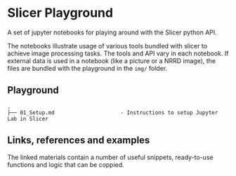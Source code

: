 # Slicer Playground

A set of jupyter notebooks for playing around with the Slicer python API.

The notebooks illustrate usage of various tools bundled with slicer to achieve image processing tasks. The tools and API vary in each notebook. If external data is used in a notebook (like a picture or a NRRD image), the files are bundled with the playground in the `img/` folder.

## Playground

```
.
├── 01_Setup.md                     - Instructions to setup Jupyter Lab in Slicer
```
## Links, references and examples

The linked materials contain a number of useful snippets, ready-to-use functions and logic that can be coppied.
